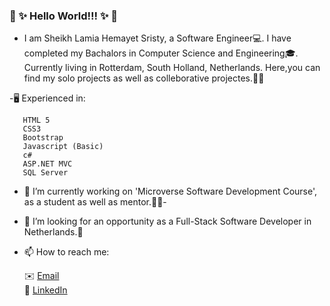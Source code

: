 ### 👋 ✨ Hello World!!! ✨ 👋  

 - I am Sheikh Lamia Hemayet Sristy, a Software Engineer💻. I have completed my Bachalors in Computer Science and Engineering🎓. Currently living in Rotterdam, South Holland,
   Netherlands. Here,you can find my solo projects as well as colleborative projectes.📔😊
   
 -🖥️ Experienced in:

       HTML 5
       CSS3
       Bootstrap
       Javascript (Basic)
       c#
       ASP.NET MVC
       SQL Server
      
       

- 🔭 I’m currently working on 'Microverse Software Development Course', as a student as well as mentor.🌟🌟- 

- 👀 I’m looking for  an opportunity as a Full-Stack Software Developer in Netherlands.🙋

- 📫 How to reach me:

     
     ✉️ <a href="mailto:lamiasristy@gmail.com?subject=Hello Lamia!">Email</a>     
     💼 [LinkedIn](https://www.linkedin.com/in/lamia-hemayet-sristy/)
